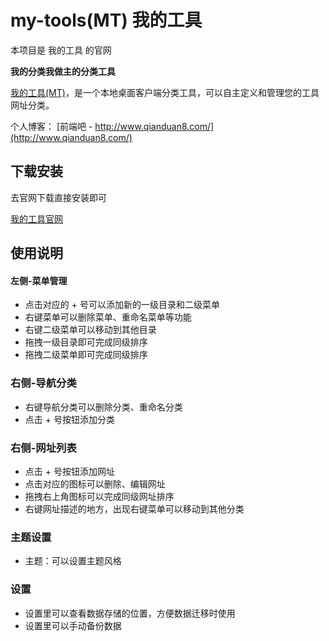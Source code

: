 # my-tools(MT)  我的工具 

本项目是 我的工具 的官网

**我的分类我做主的分类工具**

[我的工具(MT)](https://github.com/msyuan/my-tools)，是一个本地桌面客户端分类工具，可以自主定义和管理您的工具网址分类。


个人博客： [前端吧 - http://www.qianduan8.com/](http://www.qianduan8.com/) 


## 下载安装

去官网下载直接安装即可

[我的工具官网](http://www.qianduan8.com/?_blank)

## 使用说明

#### 左侧-菜单管理

* 点击对应的 + 号可以添加新的一级目录和二级菜单
* 右键菜单可以删除菜单、重命名菜单等功能
* 右键二级菜单可以移动到其他目录
* 拖拽一级目录即可完成同级排序
* 拖拽二级菜单即可完成同级排序


### 右侧-导航分类

* 右键导航分类可以删除分类、重命名分类
* 点击 + 号按钮添加分类

### 右侧-网址列表

* 点击 + 号按钮添加网址
* 点击对应的图标可以删除、编辑网址
* 拖拽右上角图标可以完成同级网址排序
* 右键网址描述的地方，出现右键菜单可以移动到其他分类

### 主题设置

* 主题：可以设置主题风格

### 设置

* 设置里可以查看数据存储的位置，方便数据迁移时使用
* 设置里可以手动备份数据

